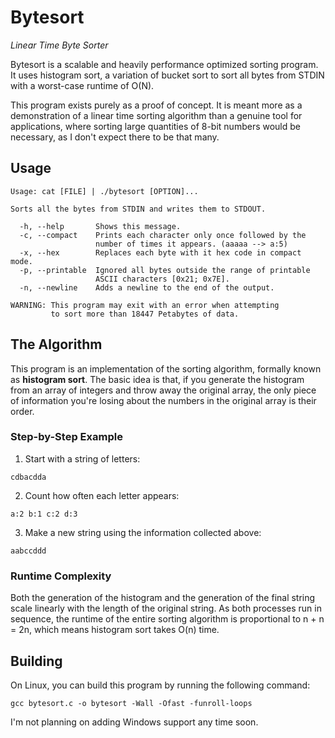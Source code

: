 # Bytesort
*Linear Time Byte Sorter*

Bytesort is a scalable and heavily performance optimized sorting program. It uses histogram sort, a variation of bucket sort to sort all bytes from STDIN with a worst-case runtime of O(N).

This program exists purely as a proof of concept. It is meant more as a demonstration of a linear time sorting algorithm than a genuine tool for applications, where sorting large quantities of 8-bit numbers would be necessary, as I don't expect there to be that many.

## Usage
```
Usage: cat [FILE] | ./bytesort [OPTION]...

Sorts all the bytes from STDIN and writes them to STDOUT.

  -h, --help       Shows this message.
  -c, --compact    Prints each character only once followed by the
                   number of times it appears. (aaaaa --> a:5)
  -x, --hex        Replaces each byte with it hex code in compact mode.
  -p, --printable  Ignored all bytes outside the range of printable
                   ASCII characters [0x21; 0x7E].
  -n, --newline    Adds a newline to the end of the output.

WARNING: This program may exit with an error when attempting
         to sort more than 18447 Petabytes of data.
```

## The Algorithm
This program is an implementation of the sorting algorithm, formally known as **histogram sort**. The basic idea is that, if you generate the histogram from an array of integers and throw away the original array, the only piece of information you're losing about the numbers in the original array is their order.

### Step-by-Step Example
1. Start with a string of letters:
```
cdbacdda
```

2. Count how often each letter appears:
```
a:2 b:1 c:2 d:3
```

3. Make a new string using the information collected above:
```
aabccddd
```

### Runtime Complexity
Both the generation of the histogram and the generation of the final string scale linearly with the length of the original string. As both processes run in sequence, the runtime of the entire sorting algorithm is proportional to n + n = 2n, which means histogram sort takes O(n) time.

## Building
On Linux, you can build this program by running the following command:
```
gcc bytesort.c -o bytesort -Wall -Ofast -funroll-loops
```
I'm not planning on adding Windows support any time soon.
